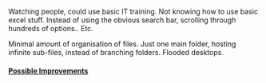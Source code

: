 Watching people, could use basic IT training. Not knowing how to use basic excel stuff. Instead of using the obvious search bar, scrolling through hundreds of options.. Etc.

Minimal amount of organisation of files. Just one main folder, hosting infinite sub-files, instead of branching folders. Flooded desktops.

#### [Possible Improvements](../Improvements/Lack%20of%20IT%20Training%20Improvements.md)